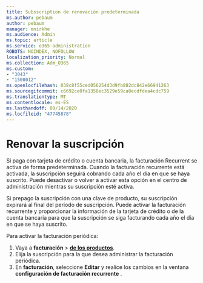 ```yaml
---
title: Subsscription de renovación predeterminada
ms.author: pebaum
author: pebaum
manager: mnirkhe
ms.audience: Admin
ms.topic: article
ms.service: o365-administration
ROBOTS: NOINDEX, NOFOLLOW
localization_priority: Normal
ms.collection: Adm_O365
ms.custom:
- "3043"
- "1500012"
ms.openlocfilehash: 038c8f55ced056254d3d9fb882dc842e66941263
ms.sourcegitcommit: c6692ce0fa1358ec3529e59ca0ecdfdea4cdc759
ms.translationtype: MT
ms.contentlocale: es-ES
ms.lasthandoff: 09/14/2020
ms.locfileid: "47745878"
---
```

# <a name="renewing-your-subscription"></a>Renovar la suscripción

Si paga con tarjeta de crédito o cuenta bancaria, la facturación Recurrent se activa de forma predeterminada. Cuando la facturación recurrente está activada, la suscripción seguirá cobrando cada año el día en que se haya suscrito. Puede desactivar o volver a activar esta opción en el centro de administración mientras su suscripción esté activa.

Si prepago la suscripción con una clave de producto, su suscripción expirará al final del período de suscripción. Puede activar la facturación recurrente y proporcionar la información de la tarjeta de crédito o de la cuenta bancaria para que la suscripción se siga facturando cada año el día en que se haya suscrito.

Para activar la facturación periódica: 

1. Vaya a **facturación**  >  **[de los productos](https://go.microsoft.com/fwlink/p/?linkid=842054)**.
2. Elija la suscripción para la que desea administrar la facturación periódica.
3. En **facturación**, seleccione **Editar** y realice los cambios en la ventana **configuración de facturación recurrente** . 